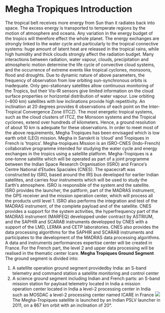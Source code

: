 # Megha Tropiques Introduction
The tropical belt receives more energy from Sun than it radiates back into space. The excess energy is transported to temperate regions by the motion of atmosphere and oceans. Any variation in the energy budget of the tropics will therefore effect the whole planet. The energy exchanges are strongly linked to the water cycle and particularly to the tropical connective systems: huge amount of latent heat are released in the tropical rains, while high humidity and thick clouds strongly affect the radiation budget. Many interactions between radiation, water vapour, clouds, precipitation and atmospheric motion determine the life cycle of convective cloud systems, and the occurrence of extreme events like tropical cyclones, monsoons, flood and droughts. Due to dynamic nature of above parameters, the frequency of observation from low orbiting sun-synchronous orbits is inadequate. Only geo-stationary satellites allow continuous monitoring of the Tropics, but their Vis-IR sensors give limited information on the cloud surface properties or horizontal distribution of water vapour.
Low orbiting (~800 km) satellites with low inclinations provide high repetitivity. An inclination at 20 degrees provides 6 observations of each point on the Inter-Tropical Convergence Zone (ITCZ). The most energetic tropical systems, such as the cloud clusters of ITCZ, the Monsoon systems and the Tropical cyclones, extend over hundreds of kilometers. Hence, a ground resolution of about 10 km is adequate for these observations.
In order to meet most of the above requirements, Megha Tropiques has been envisaged which is low earth orbit (LEO) mission. Megha in Sanskrit is ‘cloud’ and Tropiques in French is ‘tropics’. Megha-tropiques Mission is an ISRO-CNES (Indo-French) collaborative programme intended for studying the water cycle and energy exchanges in the tropics using a satellite platform.
Megha-Tropiques is a one-tonne satellite which will be operated as part of a joint programme between the Indian Space Research Organisation (ISRO) and France′s Centre National d′Etudes Spaciales (CNES). The spacecraft was constructed by ISRO, based around the IRS bus developed for earlier Indian satellites, and carries four instruments which will be used to study the Earth′s atmosphere.
ISRO is responsible of the system and the satellite. ISRO provides the launcher, the paltform, part of the MADRAS instrument, the GPS receiver and the mission operation center, which will process all the products until level 1. ISRO also performs the integration and test of the MADRAS instrument, of the complete payload and of the satellite.
CNES provides a support for the system activities, the hyperfrequency part of the MADRAS instrument (MARFEQ) developped under contract by ASTRIUM, and the SAPHIR and SCARAB instruments developped by CNES with a support of the LMD, LERMA and CETP laboratories. CNES also provides the data processing algorithms for the SAPHIR and SCARAB instruments and participates to the development of the MADRAS data processing algorithms. A data and instruments performances expertise center will be created in France. For the French part, the level 2 and upper data processing will be realised in the thematic center Icare.
**Megha Tropiques Ground Segment**
The ground segment is divided into:
1. A satellite operation ground segment providedby India: 
an S-band telemetry and command station
a satellite monitoring and control center
2. A science ground segment including Indian and French parts:
an S-band mission station for payload telemetry located in India
a mission operation center located in India
a level-2 processing center in India such as MOSDAC
a level-2 processing center named ICARE in France
![](https://mosdac.gov.in/images/grnd-seg.JPG)
The Megha-Tropiques satellite is launched by an Indian PSLV launcher in 2011, on a 867 km orbit with an inclination of 20°.